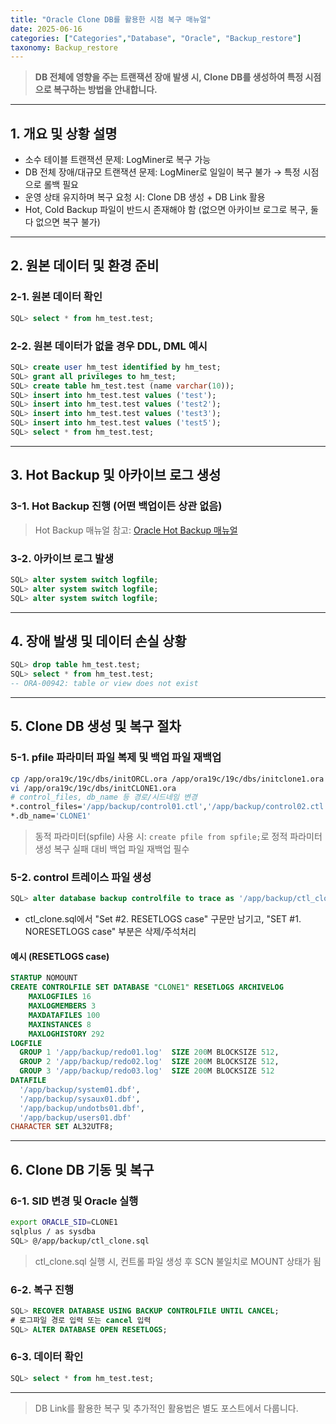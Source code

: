 ```yaml
---
title: "Oracle Clone DB를 활용한 시점 복구 매뉴얼"
date: 2025-06-16
categories: ["Categories","Database", "Oracle", "Backup_restore"]
taxonomy: Backup_restore
---
```


> **DB 전체에 영향을 주는 트랜잭션 장애 발생 시, Clone DB를 생성하여 특정 시점으로 복구하는 방법을 안내합니다.**

---

## 1. 개요 및 상황 설명

- 소수 테이블 트랜잭션 문제: LogMiner로 복구 가능
- DB 전체 장애/대규모 트랜잭션 문제: LogMiner로 일일이 복구 불가 → 특정 시점으로 롤백 필요
- 운영 상태 유지하며 복구 요청 시: Clone DB 생성 + DB Link 활용
- Hot, Cold Backup 파일이 반드시 존재해야 함 (없으면 아카이브 로그로 복구, 둘 다 없으면 복구 불가)

---

## 2. 원본 데이터 및 환경 준비

### 2-1. 원본 데이터 확인
```sql
SQL> select * from hm_test.test;
```

### 2-2. 원본 데이터가 없을 경우 DDL, DML 예시
```sql
SQL> create user hm_test identified by hm_test;
SQL> grant all privileges to hm_test;
SQL> create table hm_test.test (name varchar(10));
SQL> insert into hm_test.test values ('test');
SQL> insert into hm_test.test values ('test2');
SQL> insert into hm_test.test values ('test3');
SQL> insert into hm_test.test values ('test5');
SQL> select * from hm_test.test;
```

---

## 3. Hot Backup 및 아카이브 로그 생성

### 3-1. Hot Backup 진행 (어떤 백업이든 상관 없음)
> Hot Backup 매뉴얼 참고: [Oracle Hot Backup 매뉴얼](/categories/database/oracle/backup_restore/Database-Oracle-HotBackup/)

### 3-2. 아카이브 로그 발생
```sql
SQL> alter system switch logfile;
SQL> alter system switch logfile;
SQL> alter system switch logfile;
```

---

## 4. 장애 발생 및 데이터 손실 상황

```sql
SQL> drop table hm_test.test;
SQL> select * from hm_test.test;
-- ORA-00942: table or view does not exist
```

---

## 5. Clone DB 생성 및 복구 절차

### 5-1. pfile 파라미터 파일 복제 및 백업 파일 재백업
```bash
cp /app/ora19c/19c/dbs/initORCL.ora /app/ora19c/19c/dbs/initclone1.ora
vi /app/ora19c/19c/dbs/initCLONE1.ora
# control_files, db_name 등 경로/시드네임 변경
*.control_files='/app/backup/control01.ctl','/app/backup/control02.ctl'
*.db_name='CLONE1'
```
> 동적 파라미터(spfile) 사용 시: `create pfile from spfile;`로 정적 파라미터 생성
> 복구 실패 대비 백업 파일 재백업 필수

### 5-2. control 트레이스 파일 생성
```sql
SQL> alter database backup controlfile to trace as '/app/backup/ctl_clone.sql';
```

- ctl_clone.sql에서 "Set #2. RESETLOGS case" 구문만 남기고, "SET #1. NORESETLOGS case" 부분은 삭제/주석처리

#### 예시 (RESETLOGS case)
```sql
STARTUP NOMOUNT
CREATE CONTROLFILE SET DATABASE "CLONE1" RESETLOGS ARCHIVELOG
    MAXLOGFILES 16
    MAXLOGMEMBERS 3
    MAXDATAFILES 100
    MAXINSTANCES 8
    MAXLOGHISTORY 292
LOGFILE
  GROUP 1 '/app/backup/redo01.log'  SIZE 200M BLOCKSIZE 512,
  GROUP 2 '/app/backup/redo02.log'  SIZE 200M BLOCKSIZE 512,
  GROUP 3 '/app/backup/redo03.log'  SIZE 200M BLOCKSIZE 512
DATAFILE
  '/app/backup/system01.dbf',
  '/app/backup/sysaux01.dbf',
  '/app/backup/undotbs01.dbf',
  '/app/backup/users01.dbf'
CHARACTER SET AL32UTF8;
```

---

## 6. Clone DB 기동 및 복구

### 6-1. SID 변경 및 Oracle 실행
```bash
export ORACLE_SID=CLONE1
sqlplus / as sysdba
SQL> @/app/backup/ctl_clone.sql
```
> ctl_clone.sql 실행 시, 컨트롤 파일 생성 후 SCN 불일치로 MOUNT 상태가 됨

### 6-2. 복구 진행
```sql
SQL> RECOVER DATABASE USING BACKUP CONTROLFILE UNTIL CANCEL;
# 로그파일 경로 입력 또는 cancel 입력
SQL> ALTER DATABASE OPEN RESETLOGS;
```

### 6-3. 데이터 확인
```sql
SQL> select * from hm_test.test;
```

---

> DB Link를 활용한 복구 및 추가적인 활용법은 별도 포스트에서 다룹니다. 